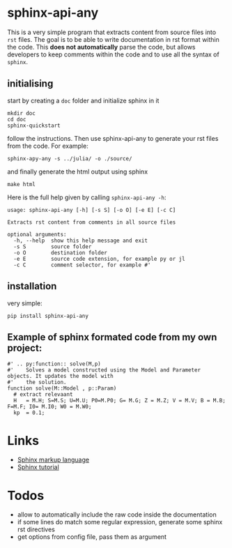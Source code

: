# sphinx-api-any

This is a very simple program that extracts content from source files into `rst` files. The goal is to be able to write documentation in rst format within the code. This __does not automatically__ parse the code, but allows developers to keep comments within the code and to use all the syntax of `sphinx`.

## initialising

start by creating a `doc` folder and initialize sphinx in it 

    mkdir doc
    cd doc
    sphinx-quickstart

follow the instructions. Then use sphinx-api-any to generate your rst files from the code. For example:

    sphinx-apy-any -s ../julia/ -o ./source/

and finally generate the html output using sphinx

    make html

Here is the full help given by calling `sphinx-api-any -h`: 

    usage: sphinx-api-any [-h] [-s S] [-o O] [-e E] [-c C]

    Extracts rst content from comments in all source files

    optional arguments:
      -h, --help  show this help message and exit
      -s S        source folder
      -o O        destination folder
      -e E        source code extension, for example py or jl
      -c C        comment selector, for example #'


## installation

very simple:

    pip install sphinx-api-any

## Example of sphinx formated code from my own project:


    #' .. py:function:: solve(M,p)
    #'    Solves a model constructed using the Model and Parameter objects. It updates the model with
    #'    the solution.
    function solve(M::Model , p::Param)
      # extract relevaant 
      H   = M.H; S=M.S; U=M.U; P0=M.P0; G= M.G; Z = M.Z; V = M.V; B = M.B; F=M.F; I0= M.I0; W0 = M.W0;
      kp  = 0.1;


# Links

 - [Sphinx markup language](http://sphinx-doc.org/domains.html#the-c-domain)
 - [Sphinx tutorial](http://sphinx-doc.org/tutorial.html)

# Todos

 - allow to automatically include the raw code inside the documentation
 - if some lines do match some regular expression, generate some sphinx rst directives
 - get options from config file, pass them as argument